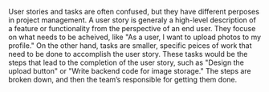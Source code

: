 User stories and tasks are often confused, but they have different perposes in project management. A user story is generaly a high-level description of a feature or functionality from the perspective of an end user. They focuse on what needs to be acheived, like "As a user, I want to upload photos to my profile." On the other hand, tasks are smaller, specific peices of work that need to be done to accomplish the user story. These tasks would be the steps that lead to the completion of the user story, such as "Design the upload button" or "Write backend code for image storage." The steps are broken down, and then the team’s responsible for getting them done.